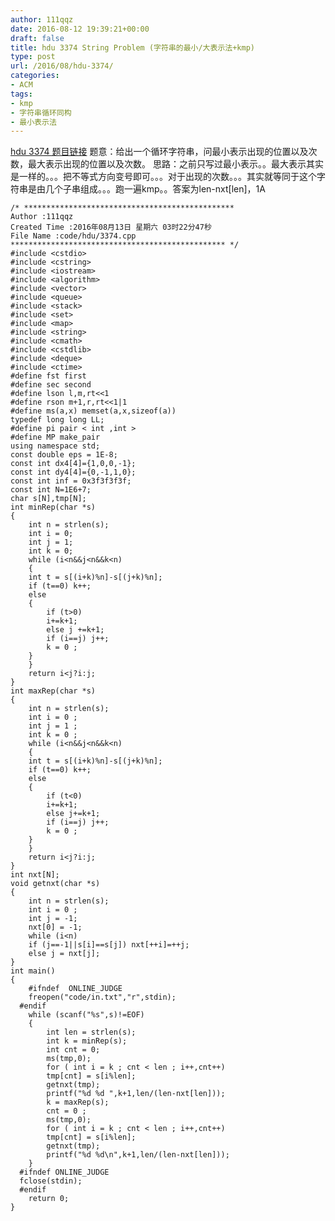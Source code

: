 ```yaml
---
author: 111qqz
date: 2016-08-12 19:39:21+00:00
draft: false
title: hdu 3374 String Problem (字符串的最小/大表示法+kmp)
type: post
url: /2016/08/hdu-3374/
categories:
- ACM
tags:
- kmp
- 字符串循环同构
- 最小表示法
---
```


[hdu 3374 题目链接](http://acm.hdu.edu.cn/showproblem.php?pid=3374)
题意：给出一个循环字符串，问最小表示出现的位置以及次数，最大表示出现的位置以及次数。
思路：之前只写过最小表示。。最大表示其实是一样的。。。把不等式方向变号即可。。。对于出现的次数。。。其实就等同于这个字符串是由几个子串组成。。。跑一遍kmp。。答案为len-nxt[len]，1A



    
    /* ***********************************************
    Author :111qqz
    Created Time :2016年08月13日 星期六 03时22分47秒
    File Name :code/hdu/3374.cpp
    ************************************************ */
    #include <cstdio>
    #include <cstring>
    #include <iostream>
    #include <algorithm>
    #include <vector>
    #include <queue>
    #include <stack>
    #include <set>
    #include <map>
    #include <string>
    #include <cmath>
    #include <cstdlib>
    #include <deque>
    #include <ctime>
    #define fst first
    #define sec second
    #define lson l,m,rt<<1
    #define rson m+1,r,rt<<1|1
    #define ms(a,x) memset(a,x,sizeof(a))
    typedef long long LL;
    #define pi pair < int ,int >
    #define MP make_pair
    using namespace std;
    const double eps = 1E-8;
    const int dx4[4]={1,0,0,-1};
    const int dy4[4]={0,-1,1,0};
    const int inf = 0x3f3f3f3f;
    const int N=1E6+7;
    char s[N],tmp[N];
    int minRep(char *s)
    {
        int n = strlen(s);
        int i = 0;
        int j = 1;
        int k = 0;
        while (i<n&&j<n&&k<n)
        {
    	int t = s[(i+k)%n]-s[(j+k)%n];
    	if (t==0) k++;
    	else
    	{
    	    if (t>0)
    		i+=k+1;
    	    else j +=k+1;
    	    if (i==j) j++;
    	    k = 0 ;
    	}
        }
        return i<j?i:j;
    }
    int maxRep(char *s)
    {
        int n = strlen(s);
        int i = 0 ;
        int j = 1 ;
        int k = 0 ; 
        while (i<n&&j<n&&k<n)
        {
    	int t = s[(i+k)%n]-s[(j+k)%n];
    	if (t==0) k++;
    	else
    	{
    	    if (t<0)
    		i+=k+1;
    	    else j+=k+1;
    	    if (i==j) j++;
    	    k = 0 ;
    	}
        }
        return i<j?i:j;
    }
    int nxt[N];
    void getnxt(char *s)
    {
        int n = strlen(s);
        int i = 0 ;
        int j = -1;
        nxt[0] = -1;
        while (i<n)
    	if (j==-1||s[i]==s[j]) nxt[++i]=++j;
    	else j = nxt[j];
    }
    int main()
    {
    	#ifndef  ONLINE_JUDGE 
    	freopen("code/in.txt","r",stdin);
      #endif
    	while (scanf("%s",s)!=EOF)
    	{
    	    int len = strlen(s);
    	    int k = minRep(s);
    	    int cnt = 0;
    	    ms(tmp,0);
    	    for ( int i = k ; cnt < len ; i++,cnt++)
    		tmp[cnt] = s[i%len];
    	    getnxt(tmp);
    	    printf("%d %d ",k+1,len/(len-nxt[len]));
    	    k = maxRep(s);
    	    cnt = 0 ;
    	    ms(tmp,0);
    	    for ( int i = k ; cnt < len ; i++,cnt++)
    		tmp[cnt] = s[i%len];
    	    getnxt(tmp);
    	    printf("%d %d\n",k+1,len/(len-nxt[len]));
    	}
      #ifndef ONLINE_JUDGE  
      fclose(stdin);
      #endif
        return 0;
    }
    





